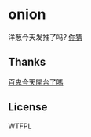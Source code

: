 # onion

洋葱今天发推了吗? [你猜](https://minatoaqua.fans)

## Thanks

[百鬼今天開台了嗎](https://nakiri.canaria.cc/)

## License

WTFPL